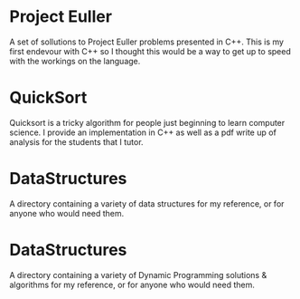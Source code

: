 # Project Euller 
A set of sollutions to Project Euller problems presented in C++. This is my first endevour with C++ so I thought this would be a way to get up to speed with the workings on the language.


# QuickSort
Quicksort is a tricky algorithm for people just beginning to learn computer science. I provide an implementation in C++ as well as a pdf write up of analysis for the students that I tutor.

# DataStructures 
A directory containing a variety of data structures for my reference, or for anyone who would need them.

# DataStructures 
A directory containing a variety of Dynamic Programming solutions & algorithms for my reference, or for anyone who would need them.
